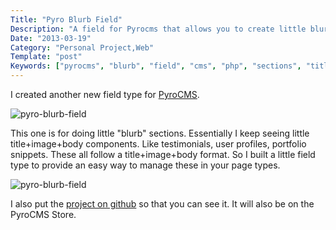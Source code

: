 ```yaml
---
Title: "Pyro Blurb Field"
Description: "A field for Pyrocms that allows you to create little blurbs in a list"
Date: "2013-03-19"
Category: "Personal Project,Web"
Template: "post"
Keywords: ["pyrocms", "blurb", "field", "cms", "php", "sections", "title", "link", "website", "body", "content", "text"]
---
```


I created another new field type for [PyroCMS](http://pyrocms.com "PyroCMS Website").

<div class="center">
  <img alt="pyro-blurb-field" src="http://ohdoylerules.com/content/images/Screen-Shot-2013-03-13-at-3.38.39-PM.png" >
</div>

This one is for doing little "blurb" sections. Essentially I keep seeing little title+image+body components. Like testimonials, user profiles, portfolio snippets. These all follow a title+image+body format. So I built a little field type to provide an easy way to manage these in your page types.

<div class="center">
  <img alt="pyro-blurb-field" src="http://ohdoylerules.com/content/images/Screen-Shot-2013-03-13-at-3.38.21-PM.png" >
</div>

I also put the [project on github](https://github.com/james2doyle/pyro-blurb-field "pyro-blurb field github") so that you can see it. It will also be on the PyroCMS Store.

